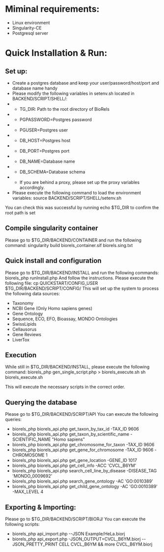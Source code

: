 

# Miminal requirements:

* Linux environment
* Singularity-CE
* Postgresql server


# Quick Installation & Run:

## Set up:

* Create a postgres database and keep your user/password/host/port and database name handy
* Please modify the following variables in setenv.sh located in BACKEND/SCRIPT/SHELL/:
* * TG_DIR: Path to the root directory of BioRels
* * PGPASSWORD=Postgres password
* * PGUSER=Postgres user
* * DB_HOST=Postgres host
* * DB_PORT=Postgres port
* * DB_NAME=Database name
* * DB_SCHEMA=Database schema
* * If you are behind a proxy, please set up the proxy variables accordingly.
* Please execute the following command to load the environment variables: source BACKEND/SCRIPT/SHELL/setenv.sh

You can check this was successful by running echo $TG_DIR to confirm the root path is set

## Compile singularity container

Please go to $TG_DIR/BACKEND/CONTAINER and run the following command:
singularity build biorels_container.sif biorels.sing.txt

## Quick install and configuration

Please go to $TG_DIR/BACKEND/INSTALL and run the following commands:
biorels_php runInstall.php
And follow the instructions.
Please execute the following file:
cp QUICKSTART/CONFIG_USER $TG_DIR/BACKEND/SCRIPT/CONFIG/
This will set up the system to process the following data sources:
* Taxonomy
* NCBI Gene (Only Homo sapiens genes)
* Gene Ontology
* Sequence, ECO, EFO, Bioassay, MONDO Ontologies
* SwissLipids
* Cellausorus
* Gene Reviews
* LiverTox

## Execution
While still in $TG_DIR/BACKEND/INSTALL, please execute the following command:
biorels_php gen_single_script.php > biorels_execute.sh
sh biorels_execute.sh

This will execute the necessary scripts in the correct order.


## Querying the database

Please go to $TG_DIR/BACKEND/SCRIPT/API
You can execute the following queries:
* biorels_php biorels_api.php  get_taxon_by_tax_id -TAX_ID 9606
* biorels_php biorels_api.php  get_taxon_by_scientific_name -SCIENTIFIC_NAME "Homo sapiens"
* biorels_php biorels_api.php get_chromosome_for_taxon -TAX_ID 9606
* biorels_php biorels_api.php get_gene_for_chromosome -TAX_ID 9606 -CHROMOSOME 1
* biorels_php biorels_api.php get_gene_location -GENE_ID 1017
* biorels_php biorels_api.php get_cell_info -ACC 'CVCL_B6YM'
* biorels_php biorels_api.php search_cell_line_by_disease -DISEASE_TAG 'MONDO_0009692'
* biorels_php biorels_api.php search_gene_ontology -AC 'GO:0010389'
* biorels_php biorels_api.php get_child_gene_ontology -AC 'GO:0010389' -MAX_LEVEL 4


## Exporting & Importing:

Please go to $TG_DIR/BACKEND/SCRIPT/BIORJ/
You can execute the following scripts:
* biorels_php api_import.php --JSON Example/HeLa.biorj
* biorels_php api_export.php -JSON_OUTPUT=CVCL_B6YM.biorj --JSON_PRETTY_PRINT CELL CVCL_B6YM && more CVCL_B6YM.biorj
